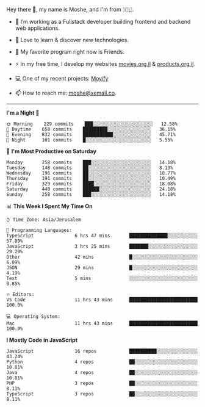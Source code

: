 Hey there 👋, my name is Moshe, and I'm from 🇮🇱.

- :telescope: I’m working as a Fullstack developer building frontend and backend web applications.

- :seedling: Love to learn & discover new technologies.

- 🍿 My favorite program right now is Friends.

- :zap: In my free time, I develop my websites [movies.org.il](https://movies.org.il) & [products.org.il](https://products.org.il).

- 💻 One of my recent projects: [Movify](https://github.com/jewishmoses/movify)

- :mailbox: How to reach me: moshe@xemail.co.

<hr/>

<!--START_SECTION:waka-->
**I'm a Night 🦉** 

```text
🌞 Morning    229 commits    ███░░░░░░░░░░░░░░░░░░░░░░   12.58% 
🌆 Daytime    658 commits    █████████░░░░░░░░░░░░░░░░   36.15% 
🌃 Evening    832 commits    ███████████░░░░░░░░░░░░░░   45.71% 
🌙 Night      101 commits    █░░░░░░░░░░░░░░░░░░░░░░░░   5.55%

```
📅 **I'm Most Productive on Saturday** 

```text
Monday       258 commits    ███░░░░░░░░░░░░░░░░░░░░░░   14.18% 
Tuesday      148 commits    ██░░░░░░░░░░░░░░░░░░░░░░░   8.13% 
Wednesday    196 commits    ██░░░░░░░░░░░░░░░░░░░░░░░   10.77% 
Thursday     191 commits    ██░░░░░░░░░░░░░░░░░░░░░░░   10.49% 
Friday       329 commits    ████░░░░░░░░░░░░░░░░░░░░░   18.08% 
Saturday     440 commits    ██████░░░░░░░░░░░░░░░░░░░   24.18% 
Sunday       258 commits    ███░░░░░░░░░░░░░░░░░░░░░░   14.18%

```


📊 **This Week I Spent My Time On** 

```text
⌚︎ Time Zone: Asia/Jerusalem

💬 Programming Languages: 
TypeScript               6 hrs 47 mins       ██████████████░░░░░░░░░░░   57.89% 
JavaScript               3 hrs 25 mins       ███████░░░░░░░░░░░░░░░░░░   29.29% 
Other                    42 mins             █░░░░░░░░░░░░░░░░░░░░░░░░   6.09% 
JSON                     29 mins             █░░░░░░░░░░░░░░░░░░░░░░░░   4.19% 
Text                     5 mins              ░░░░░░░░░░░░░░░░░░░░░░░░░   0.85%

🔥 Editors: 
VS Code                  11 hrs 43 mins      █████████████████████████   100.0%

💻 Operating System: 
Mac                      11 hrs 43 mins      █████████████████████████   100.0%

```

**I Mostly Code in JavaScript** 

```text
JavaScript               16 repos            ██████████░░░░░░░░░░░░░░░   43.24% 
Python                   4 repos             ██░░░░░░░░░░░░░░░░░░░░░░░   10.81% 
Java                     4 repos             ██░░░░░░░░░░░░░░░░░░░░░░░   10.81% 
PHP                      3 repos             ██░░░░░░░░░░░░░░░░░░░░░░░   8.11% 
TypeScript               3 repos             ██░░░░░░░░░░░░░░░░░░░░░░░   8.11%

```



<!--END_SECTION:waka-->
